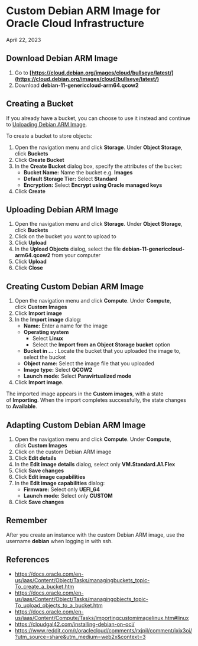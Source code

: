 # Custom Debian ARM Image for Oracle Cloud Infrastructure

April 22, 2023

## Download Debian ARM Image

1.  Go to **[https://cloud.debian.org/images/cloud/bullseye/latest/](https://cloud.debian.org/images/cloud/bullseye/latest/)**
2.  Download **debian-11-genericcloud-arm64.qcow2**

## Creating a Bucket

If you already have a bucket, you can choose to use it instead and continue to [Uploading Debian ARM Image](#uploading-debian-arm-image).

To create a bucket to store objects:
1. Open the navigation menu and click **Storage**. Under **Object Storage**, click **Buckets**
2. Click **Create Bucket**
3. In the **Create Bucket** dialog box, specify the attributes of the bucket:
	- **Bucket Name:** Name the bucket e.g. **Images**
	- **Default Storage Tier:** Select **Standard**
	- **Encryption:** Select **Encrypt using Oracle managed keys**
4. Click **Create**

## Uploading Debian ARM Image

1. Open the navigation menu and click **Storage**. Under **Object Storage**, click **Buckets**
2. Click on the bucket you want to upload to
3. Click **Upload**
4. In the **Upload Objects** dialog, select the file **debian-11-genericcloud-arm64.qcow2** from your computer
5. Click **Upload**
6. Click **Close**

## Creating Custom Debian ARM Image

1. Open the navigation menu and click **Compute**. Under **Compute**, click **Custom Images**
2. Click **Import image**
3. In the **Import image** dialog:
	- **Name:** Enter a name for the image
	- **Operating system** 
		- Select **Linux**
		- Select the **Import from an Object Storage bucket** option
	- **Bucket in ... :** Locate the bucket that you uploaded the image to, select the bucket
	- **Object name:** Select the image file that you uploaded
	- **Image type:** Select **QCOW2**
	- **Launch mode:** Select **Paravirtualized mode**
4. Click **Import image**.

The imported image appears in the **Custom images**, with a state of **Importing**. When the import completes successfully, the state changes to **Available**.

## Adapting Custom Debian ARM Image

1. Open the navigation menu and click **Compute**. Under **Compute**, click **Custom Images**
2. Click on the custom Debian ARM image
3. Click **Edit details**
4. In the **Edit image details** dialog, select only **VM.Standard.A1.Flex**
5. Click **Save changes**
6. Click **Edit image capabilities**
7. In the **Edit image capabilities** dialog:
	- **Firmware:** Select only **UEFI_64**
	- **Launch mode:** Select only **CUSTOM**
8. Click **Save changes**

## Remember

After you create an instance with the custom Debian ARM image, use the username **debian** when logging in with ssh.

## References

- https://docs.oracle.com/en-us/iaas/Content/Object/Tasks/managingbuckets_topic-To_create_a_bucket.htm
- https://docs.oracle.com/en-us/iaas/Content/Object/Tasks/managingobjects_topic-To_upload_objects_to_a_bucket.htm
- https://docs.oracle.com/en-us/iaas/Content/Compute/Tasks/importingcustomimagelinux.htm#linux
- https://cloudgal42.com/installing-debian-on-oci/
- https://www.reddit.com/r/oraclecloud/comments/rxjpil/comment/ixix3oi/?utm_source=share&utm_medium=web2x&context=3